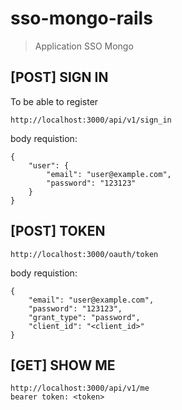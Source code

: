 # sso-mongo-rails

> Application SSO Mongo

## [POST] SIGN IN

To be able to register

```
http://localhost:3000/api/v1/sign_in
```

body requistion: 

```
{
	"user": {
		"email": "user@example.com",
		"password": "123123"
	}
}
```

## [POST] TOKEN

```
http://localhost:3000/oauth/token
```

body requistion: 

```
{
	"email": "user@example.com",
	"password": "123123",
	"grant_type": "password",
	"client_id": "<client_id>"
}
```

## [GET] SHOW ME

```
http://localhost:3000/api/v1/me
bearer token: <token>
```
